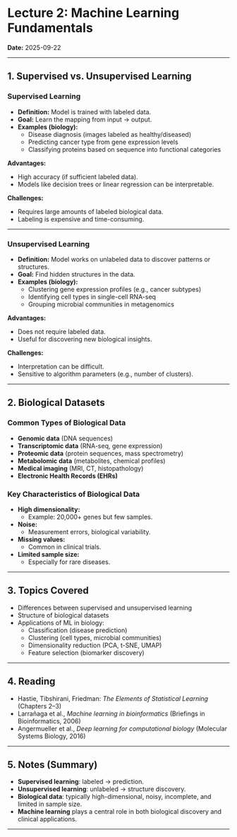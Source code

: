 # Lecture 2: Machine Learning Fundamentals  
**Date:** 2025-09-22

---

## 1. Supervised vs. Unsupervised Learning  

### Supervised Learning  
- **Definition:** Model is trained with labeled data.  
- **Goal:** Learn the mapping from input → output.  
- **Examples (biology):**  
  - Disease diagnosis (images labeled as healthy/diseased)  
  - Predicting cancer type from gene expression levels  
  - Classifying proteins based on sequence into functional categories  

**Advantages:**  
- High accuracy (if sufficient labeled data).  
- Models like decision trees or linear regression can be interpretable.  

**Challenges:**  
- Requires large amounts of labeled biological data.  
- Labeling is expensive and time-consuming.  

---

### Unsupervised Learning  
- **Definition:** Model works on unlabeled data to discover patterns or structures.  
- **Goal:** Find hidden structures in the data.  
- **Examples (biology):**  
  - Clustering gene expression profiles (e.g., cancer subtypes)  
  - Identifying cell types in single-cell RNA-seq  
  - Grouping microbial communities in metagenomics  

**Advantages:**  
- Does not require labeled data.  
- Useful for discovering new biological insights.  

**Challenges:**  
- Interpretation can be difficult.  
- Sensitive to algorithm parameters (e.g., number of clusters).  

---

## 2. Biological Datasets  

### Common Types of Biological Data  
- **Genomic data** (DNA sequences)  
- **Transcriptomic data** (RNA-seq, gene expression)  
- **Proteomic data** (protein sequences, mass spectrometry)  
- **Metabolomic data** (metabolites, chemical profiles)  
- **Medical imaging** (MRI, CT, histopathology)  
- **Electronic Health Records (EHRs)**  

### Key Characteristics of Biological Data  
- **High dimensionality:**  
  - Example: 20,000+ genes but few samples.  
- **Noise:**  
  - Measurement errors, biological variability.  
- **Missing values:**  
  - Common in clinical trials.  
- **Limited sample size:**  
  - Especially for rare diseases.  

---

## 3. Topics Covered  
- Differences between supervised and unsupervised learning  
- Structure of biological datasets  
- Applications of ML in biology:  
  - Classification (disease prediction)  
  - Clustering (cell types, microbial communities)  
  - Dimensionality reduction (PCA, t-SNE, UMAP)  
  - Feature selection (biomarker discovery)  

---

## 4. Reading  
- Hastie, Tibshirani, Friedman: *The Elements of Statistical Learning* (Chapters 2–3)  
- Larrañaga et al., *Machine learning in bioinformatics* (Briefings in Bioinformatics, 2006)  
- Angermueller et al., *Deep learning for computational biology* (Molecular Systems Biology, 2016)  

---

## 5. Notes (Summary)  
- **Supervised learning**: labeled → prediction.  
- **Unsupervised learning**: unlabeled → structure discovery.  
- **Biological data**: typically high-dimensional, noisy, incomplete, and limited in sample size.  
- **Machine learning** plays a central role in both biological discovery and clinical applications.  

---
